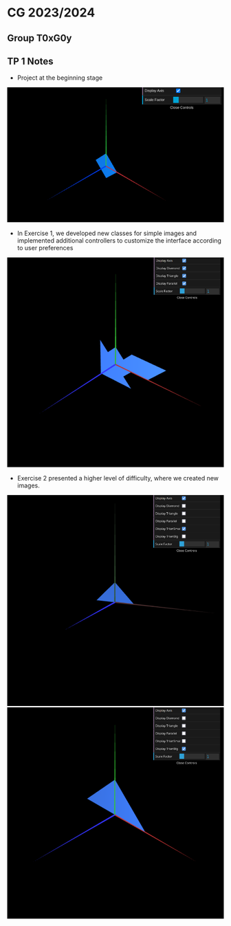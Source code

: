 # CG 2023/2024

## Group T0xG0y

## TP 1 Notes

- Project at the beginning stage

![Screenshot 1](screenshots/cg-t06g06-tp1-n.png)

- In Exercise 1, we developed new classes for simple images and implemented additional controllers to customize the interface according to user preferences

![Screenshot 2](screenshots/cg-t06g06-tp1-1.png)

- Exercise 2 presented a higher level of difficulty, where we created new images.

![Screenshot 3](screenshots/cg-t06g06-tp1-2-fig5.png)
![Screenshot 3](screenshots/cg-t06g06-tp1-2-fig6.png)
